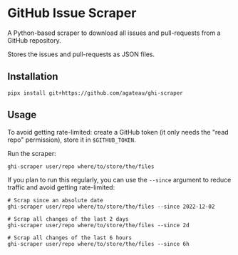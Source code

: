 # GitHub Issue Scraper

A Python-based scraper to download all issues and pull-requests from a GitHub repository.

Stores the issues and pull-requests as JSON files.

## Installation

```
pipx install git+https://github.com/agateau/ghi-scraper
```

## Usage

To avoid getting rate-limited: create a GitHub token (it only needs the "read repo" permission), store it in `$GITHUB_TOKEN`.

Run the scraper:

```
ghi-scraper user/repo where/to/store/the/files
```

If you plan to run this regularly, you can use the `--since` argument to reduce traffic and avoid getting rate-limited:

```
# Scrap since an absolute date
ghi-scraper user/repo where/to/store/the/files --since 2022-12-02

# Scrap all changes of the last 2 days
ghi-scraper user/repo where/to/store/the/files --since 2d

# Scrap all changes of the last 6 hours
ghi-scraper user/repo where/to/store/the/files --since 6h
```
